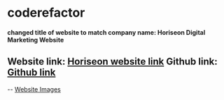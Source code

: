 # coderefactor
#### changed title of website to match company name: Horiseon Digital Marketing Website
<!-- links-->
Website link: [Horiseon website link](https://ziz10.github.io/coderefactor/) 
Github link: [Github link](https://github.com/ziz10/coderefactor)
--
--
[Website Images](C:\Users\Test\Pictures\Screenshots)